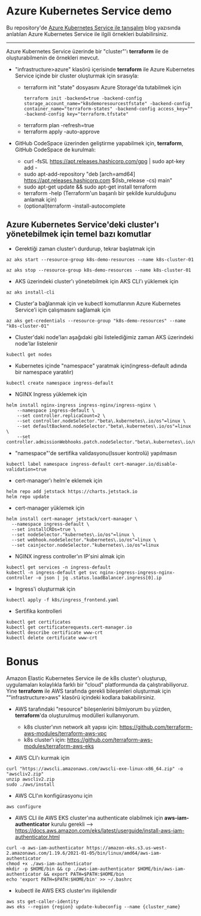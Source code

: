# Azure Kubernetes Service demo

Bu repository'de [Azure Kubernetes Service ile tanışalım](https://www.minepla.net/2020/08/azure-kubernetes-service-ile-tanisalim/) blog yazısında anlatılan Azure Kubernetes Service ile ilgili örnekleri bulabilirsiniz.

----------------------------------------------


Azure Kubernetes Service üzerinde bir "cluster"'ı __terraform__ ile de oluşturabilmenin de örnekleri mevcut.

- "infrastructure>azure" klasörü içerisinde __terraform__ ile Azure Kubernetes Service içinde bir cluster oluşturmak için sırasıyla:
  - terraform init
    "state" dosyasını Azure Storage'da tutabilmek için
       ``` 
       terraform init -backend=true -backend-config storage_account_name="k8sdemoresourcestfstate" -backend-config container_name="terraform-states" -backend-config access_key="" -backend-config key="terraform.tfstate"
       ```
  - terraform plan -refresh=true 
  - terraform apply -auto-approve

- GitHub CodeSpace üzerinden geliştirme yapabilmek için, __terraform__, GitHub CodeSpace de kurulmalı:
  - curl -fsSL https://apt.releases.hashicorp.com/gpg | sudo apt-key add -
  - sudo apt-add-repository "deb [arch=amd64] https://apt.releases.hashicorp.com $(lsb_release -cs) main"
  - sudo apt-get update && sudo apt-get install terraform
  - terraform -help (Terraform'un başarılı bir şekilde kurulduğunu anlamak için)
  - (optional)terraform -install-autocomplete


## Azure Kubernetes Service'deki cluster'ı yönetebilmek için temel bazı komutlar
- Gerektiği zaman cluster'ı durdurup, tekrar başlatmak için
```
az aks start --resource-group k8s-demo-resources --name k8s-cluster-01

az aks stop --resource-group k8s-demo-resources --name k8s-cluster-01
```

- AKS üzerindeki cluster'ı yönetebilmek için AKS CLI'ı yüklemek için
```
az aks install-cli
```

- Cluster'a bağlanmak için ve kubectl komutlarının Azure Kubernetes Service'i için çalışmasını sağlamak için
```
az aks get-credentials --resource-group "k8s-demo-resources" --name "k8s-cluster-01"
```

- Cluster'daki node'ları aşağıdaki gibi listelediğimiz zaman AKS üzerindeki node'lar listelenir
```
kubectl get nodes
```

- Kubernetes içinde "namespace" yaratmak için(ingress-default adında bir namespace yaratılır)
```
kubectl create namespace ingress-default
```

- NGINX Ingress yüklemek için
```
helm install nginx-ingress ingress-nginx/ingress-nginx \
    --namespace ingress-default \
    --set controller.replicaCount=2 \
    --set controller.nodeSelector."beta\.kubernetes\.io/os"=linux \
    --set defaultBackend.nodeSelector."beta\.kubernetes\.io/os"=linux \
    --set controller.admissionWebhooks.patch.nodeSelector."beta\.kubernetes\.io/os"=linux
```

- "namespace"'de sertifika validasyonu(Issuer kontrolü) yapılmasın
```
kubectl label namespace ingress-default cert-manager.io/disable-validation=true
```

- cert-manager'ı helm'e eklemek için
```
helm repo add jetstack https://charts.jetstack.io
helm repo update
```

- cert-manager yüklemek için
```
helm install cert-manager jetstack/cert-manager \
  --namespace ingress-default \
  --set installCRDs=true \
  --set nodeSelector."kubernetes\.io/os"=linux \
  --set webhook.nodeSelector."kubernetes\.io/os"=linux \
  --set cainjector.nodeSelector."kubernetes\.io/os"=linux
```

- NGINX ingress controller'ın IP'sini almak için
```
kubectl get services -n ingress-default
kubectl -n ingress-default get svc nginx-ingress-ingress-nginx-controller -o json | jq .status.loadBalancer.ingress[0].ip
```

- Ingress'i oluşturmak için
```
kubectl apply -f k8s/ingress_frontend.yaml
```

- Sertifika kontrolleri
```
kubectl get certificates
kubectl get certificaterequests.cert-manager.io 
kubectl describe certificate www-crt
kubectl delete certificate www-crt
```

# Bonus 

Amazon Elastic Kubernetes Service ile de k8s cluster'ı oluşturup, uygulamaları kolaylıkla farklı bir "cloud" platformunda da çalıştırabiliyoruz. Yine __terraform__ ile AWS tarafında gerekli bileşenleri oluşturmak için ""infrastructure>aws" klasörü içindeki kodlara bakabilirsiniz.
- AWS tarafındaki "resource" bileşenlerini bilmiyorum bu yüzden, __terraform__'da oluşturulmuş modülleri kullanıyorum.
  - k8s cluster'ının network alt yapısı için: https://github.com/terraform-aws-modules/terraform-aws-vpc
  - k8s cluster'ı için: https://github.com/terraform-aws-modules/terraform-aws-eks

- AWS CLI'ı kurmak için
```
curl "https://awscli.amazonaws.com/awscli-exe-linux-x86_64.zip" -o "awscliv2.zip"
unzip awscliv2.zip
sudo ./aws/install
```

- AWS CLI'ın konfigürasyonu için
```
aws configure
```

- AWS CLI ile AWS EKS cluster'ına authenticate olabilmek için __aws-iam-authenticator__ kurulu gerekli --> https://docs.aws.amazon.com/eks/latest/userguide/install-aws-iam-authenticator.html
```
curl -o aws-iam-authenticator https://amazon-eks.s3.us-west-2.amazonaws.com/1.19.6/2021-01-05/bin/linux/amd64/aws-iam-authenticator
chmod +x ./aws-iam-authenticator
mkdir -p $HOME/bin && cp ./aws-iam-authenticator $HOME/bin/aws-iam-authenticator && export PATH=$PATH:$HOME/bin
echo 'export PATH=$PATH:$HOME/bin' >> ~/.bashrc
```

- kubectl ile AWS EKS cluster'ını ilişkilendir
```
aws sts get-caller-identity
aws eks --region {region} update-kubeconfig --name {cluster_name}
```
